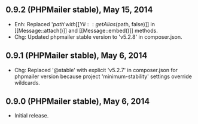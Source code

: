 0.9.2 (PHPMailer stable), May 15, 2014
-----------------------------

- Enh: Replaced '$path' with [[Yii::getAlias($path, false)]] in [[Message::attach()]] and [[Message::embed()]] methods.
- Chg: Updated phpmailer stable version to 'v5.2.8' in composer.json.


0.9.1 (PHPMailer stable), May 6, 2014
-----------------------------

- Chg: Replaced '@stable' with explicit 'v5.2.7' in composer.json for phpmailer version because project 'minimum-stability' settings override wildcards.

0.9.0 (PHPMailer stable), May 6, 2014
-----------------------------

- Initial release.
